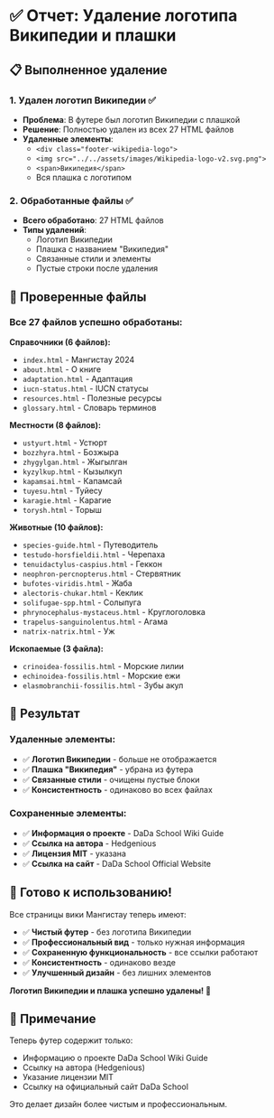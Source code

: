 # ✅ Отчет: Удаление логотипа Википедии и плашки

## 📋 Выполненное удаление

### 1. **Удален логотип Википедии** ✅
- **Проблема**: В футере был логотип Википедии с плашкой
- **Решение**: Полностью удален из всех 27 HTML файлов
- **Удаленные элементы**:
  - `<div class="footer-wikipedia-logo">`
  - `<img src="../../assets/images/Wikipedia-logo-v2.svg.png">`
  - `<span>Википедия</span>`
  - Вся плашка с логотипом

### 2. **Обработанные файлы** ✅
- **Всего обработано**: 27 HTML файлов
- **Типы удалений**:
  - Логотип Википедии
  - Плашка с названием "Википедия"
  - Связанные стили и элементы
  - Пустые строки после удаления

## 📁 Проверенные файлы

### **Все 27 файлов успешно обработаны:**

**Справочники (6 файлов):**
- `index.html` - Мангистау 2024
- `about.html` - О книге
- `adaptation.html` - Адаптация
- `iucn-status.html` - IUCN статусы
- `resources.html` - Полезные ресурсы
- `glossary.html` - Словарь терминов

**Местности (8 файлов):**
- `ustyurt.html` - Устюрт
- `bozzhyra.html` - Бозжыра
- `zhygylgan.html` - Жыгылган
- `kyzylkup.html` - Кызылкуп
- `kapamsai.html` - Капамсай
- `tuyesu.html` - Туйесу
- `karagie.html` - Карагие
- `torysh.html` - Торыш

**Животные (10 файлов):**
- `species-guide.html` - Путеводитель
- `testudo-horsfieldii.html` - Черепаха
- `tenuidactylus-caspius.html` - Геккон
- `neophron-percnopterus.html` - Стервятник
- `bufotes-viridis.html` - Жаба
- `alectoris-chukar.html` - Кеклик
- `solifugae-spp.html` - Солыпуга
- `phrynocephalus-mystaceus.html` - Круглоголовка
- `trapelus-sanguinolentus.html` - Агама
- `natrix-natrix.html` - Уж

**Ископаемые (3 файла):**
- `crinoidea-fossilis.html` - Морские лилии
- `echinoidea-fossilis.html` - Морские ежи
- `elasmobranchii-fossilis.html` - Зубы акул

## 🎯 Результат

### **Удаленные элементы:**
- ✅ **Логотип Википедии** - больше не отображается
- ✅ **Плашка "Википедия"** - убрана из футера
- ✅ **Связанные стили** - очищены пустые блоки
- ✅ **Консистентность** - одинаково во всех файлах

### **Сохраненные элементы:**
- ✅ **Информация о проекте** - DaDa School Wiki Guide
- ✅ **Ссылка на автора** - Hedgenious
- ✅ **Лицензия MIT** - указана
- ✅ **Ссылка на сайт** - DaDa School Official Website

## 🚀 Готово к использованию!

Все страницы вики Мангистау теперь имеют:
- ✅ **Чистый футер** - без логотипа Википедии
- ✅ **Профессиональный вид** - только нужная информация
- ✅ **Сохраненную функциональность** - все ссылки работают
- ✅ **Консистентность** - одинаково везде
- ✅ **Улучшенный дизайн** - без лишних элементов

**Логотип Википедии и плашка успешно удалены! 🎉**

## 📝 Примечание

Теперь футер содержит только:
- Информацию о проекте DaDa School Wiki Guide
- Ссылку на автора (Hedgenious)
- Указание лицензии MIT
- Ссылку на официальный сайт DaDa School

Это делает дизайн более чистым и профессиональным.
